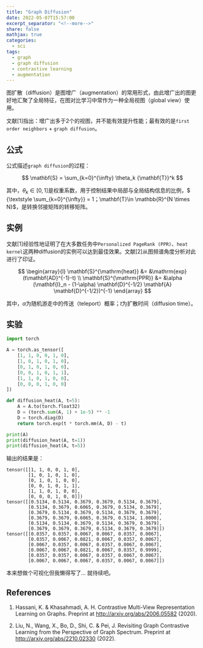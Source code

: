 ```yaml
---
title: "Graph Diffusion"
date: 2022-05-07T15:57:00
excerpt_separator: "<!--more-->"
share: false
mathjax: true
categories:
  - sci
tags:
  - graph
  - graph diffusion
  - contrastive learning
  - augmentation
---
```


图扩散（diffusion）是图增广（augmentation）的常用形式，由此增广出的图更好地汇聚了全局特征，在图对比学习中常作为一种全局视图（global view）使用。

文献[1]指出：增广出多于2个的视图，并不能有效提升性能；最有效的是`first order neighbors` + `graph diffusion`。

## 公式

公式描述`graph diffusion`的过程：

$$
\mathbf{S} = \sum_{k=0}^{\infty} \theta_k {\mathbf{T}}^k
$$

其中，$\theta_k \in [0, 1]$是权重系数，用于控制结果中局部与全局结构信息的比例，$ {\textstyle \sum_{k=0}^{\infty}} = 1$；$\mathbf{T}\in \mathbb{R}^{N \times  N}$，是转换邻接矩阵的转移矩阵。

## 实例

文献[1]经验性地证明了在大多数任务中`Personalized PageRank (PPR)`、`heat kernel`这两种diffusion的实例可以达到最佳效果。文献[2]从图频谱角度分析对此进行了印证。

$$
\begin{array}{l}
\mathbf{S}^{\mathrm{heat}} &= &\mathrm{exp}(t\mathbf{AD}^{-1}-t) \\
\mathbf{S}^{\mathrm{PPR}} &= &\alpha (\mathbf{I}_n - (1-\alpha) \mathbf{D}^{-1/2} \mathbf{A} \mathbf{D}^{-1/2})^{-1}
\end{array}
$$

其中，$\alpha$为随机游走中的传送（teleport）概率；$t$为扩散时间（diffusion time）。

## 实验

```python
import torch

A = torch.as_tensor([
    [1, 1, 0, 0, 1, 0],
    [1, 0, 1, 0, 1, 0],
    [0, 1, 0, 1, 0, 0],
    [0, 0, 1, 0, 1, 1],
    [1, 1, 0, 1, 0, 0],
    [0, 0, 0, 1, 0, 0]
])

def diffusion_heat(A, t=5):
    A = A.to(torch.float32)
    D = (torch.sum(A, 1) + 1e-5) ** -1
    D = torch.diag(D)
    return torch.exp(t * torch.mm(A, D) - t)

print(A)
print(diffusion_heat(A, t=1))
print(diffusion_heat(A, t=5))
```
输出的结果是：
```
tensor([[1, 1, 0, 0, 1, 0],
        [1, 0, 1, 0, 1, 0],
        [0, 1, 0, 1, 0, 0],
        [0, 0, 1, 0, 1, 1],
        [1, 1, 0, 1, 0, 0],
        [0, 0, 0, 1, 0, 0]])
tensor([[0.5134, 0.5134, 0.3679, 0.3679, 0.5134, 0.3679],
        [0.5134, 0.3679, 0.6065, 0.3679, 0.5134, 0.3679],
        [0.3679, 0.5134, 0.3679, 0.5134, 0.3679, 0.3679],
        [0.3679, 0.3679, 0.6065, 0.3679, 0.5134, 1.0000],
        [0.5134, 0.5134, 0.3679, 0.5134, 0.3679, 0.3679],
        [0.3679, 0.3679, 0.3679, 0.5134, 0.3679, 0.3679]])
tensor([[0.0357, 0.0357, 0.0067, 0.0067, 0.0357, 0.0067],
        [0.0357, 0.0067, 0.0821, 0.0067, 0.0357, 0.0067],
        [0.0067, 0.0357, 0.0067, 0.0357, 0.0067, 0.0067],
        [0.0067, 0.0067, 0.0821, 0.0067, 0.0357, 0.9999],
        [0.0357, 0.0357, 0.0067, 0.0357, 0.0067, 0.0067],
        [0.0067, 0.0067, 0.0067, 0.0357, 0.0067, 0.0067]])
```

本来想做个可视化但我懒得写了… 就待续吧。

## References

1. Hassani, K. & Khasahmadi, A. H. Contrastive Multi-View Representation Learning on Graphs. Preprint at http://arxiv.org/abs/2006.05582 (2020).

2. Liu, N., Wang, X., Bo, D., Shi, C. & Pei, J. Revisiting Graph Contrastive Learning from the Perspective of Graph Spectrum. Preprint at http://arxiv.org/abs/2210.02330 (2022).

